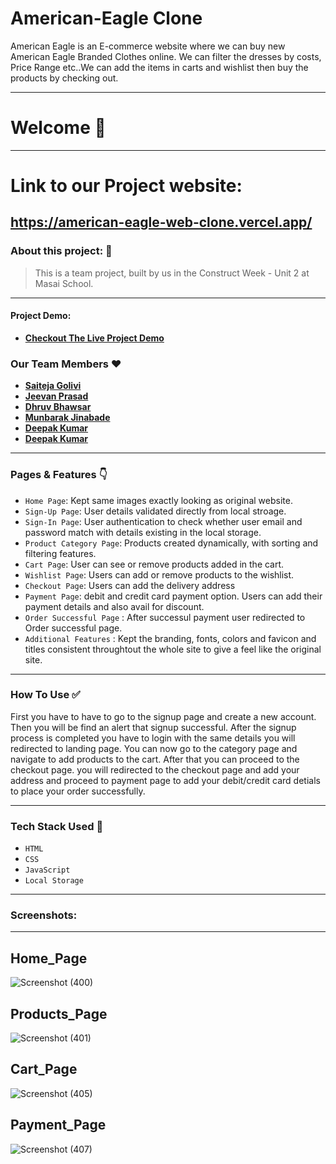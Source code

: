 # American-Eagle Clone

<p> American Eagle is an E-commerce website where we can buy new American Eagle Branded Clothes online. We can filter the dresses by costs, Price Range etc..We can add the items in carts and wishlist then buy the products by checking out.<p/>

---
# Welcome :wave:
---
# Link to our Project website:

https://american-eagle-web-clone.vercel.app/
---

### About this project: :raised_hands:

> This is a team project, built by us in the Construct Week - Unit 2 at Masai School.

---



#### Project Demo: 
- **[Checkout The Live Project Demo](https://drive.google.com/file/d/1-bcs0BDSO60srHc0ubjxc6Qv-3VjCiST/view?usp=sharing)**



### Our Team Members :heart:

- **[Saiteja Golivi](https://github.com/GoAlive13)**
- **[Jeevan Prasad](https://github.com/jeevan243)**
- **[Dhruv Bhawsar](https://github.com/)**
- **[Munbarak Jinabade](https://github.com/)**
- **[Deepak Kumar](https://github.com/)**
- **[Deepak Kumar](https://github.com/)**
---

### Pages & Features :point_down:

- `Home Page`: Kept same images exactly looking as original website.
- `Sign-Up Page`: User details validated directly from local stroage.
- `Sign-In Page`: User authentication to check whether user email and password match with details existing in the local storage.
- `Product Category Page`: Products created dynamically, with sorting and filtering features.
- `Cart Page`: User can see or remove products added in the cart.
- `Wishlist Page`: Users can add or remove products to the wishlist.
- `Checkout Page`: Users can add the delivery address
- `Payment Page`: debit and credit card payment option. Users can add their payment details and also avail for discount.
- `Order Successful Page` : After successul payment user redirected to Order successful page.
- `Additional Features` : Kept the branding, fonts, colors and favicon and titles consistent throughtout the whole site to give a feel like the original site.

---

### How To Use ✅

First you have to have to go to the signup page and create a new account. Then you will be find an alert that signup successful. After the signup process is completed you have to login with the same details you will redirected to landing page. You can now go to the category page and navigate to add products to the cart. After that you can proceed to the checkout page. you will redirected to the checkout page and add your address and proceed to payment page to add your debit/credit card detials to place your order successfully. 

---

### Tech Stack Used :wrench:

- `HTML`
- `CSS`
- `JavaScript`
- `Local Storage`

---

### Screenshots:
<hr/>

## Home_Page

![Screenshot (400)](https://user-images.githubusercontent.com/95854153/158534981-ef3b0090-a5a0-4d4f-a393-6c0b2e16d9c7.png)

## Products_Page

![Screenshot (401)](https://user-images.githubusercontent.com/95854153/158534510-bf22be74-877b-447d-9c87-d8707648967a.png)

## Cart_Page

![Screenshot (405)](https://user-images.githubusercontent.com/95854153/158534638-4b24f974-b5d5-4c1b-aaf6-4b5c5aa8e138.png)

## Payment_Page

![Screenshot (407)](https://user-images.githubusercontent.com/95854153/158534819-63bed0be-1724-49d9-ba44-3c19f6b4334f.png)


